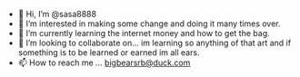 - 👋 Hi, I’m @sasa8888
- 👀 I’m interested in making some change and doing it many times over.
- 🌱 I’m currently learning the internet money and how to get the bag.
- 💞️ I’m looking to collaborate on... im learning so anything of that art and if something is to be learned or earned im all ears.
- 📫 How to reach me ... bigbearsrb@duck.com 

<!---
sasa8888/sasa8888 is a ✨ special ✨ repository because its `README.md` (this file) appears on your GitHub profile.
You can click the Preview link to take a look at your changes.
--->
